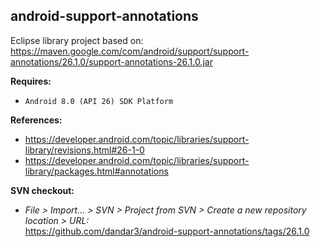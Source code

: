 ## android-support-annotations

Eclipse library project based on:<br/>
https://maven.google.com/com/android/support/support-annotations/26.1.0/support-annotations-26.1.0.jar

**Requires:**
- `Android 8.0 (API 26) SDK Platform`

**References:**
- https://developer.android.com/topic/libraries/support-library/revisions.html#26-1-0
- https://developer.android.com/topic/libraries/support-library/packages.html#annotations

**SVN checkout:**
- _File > Import... > SVN > Project from SVN > Create a new repository location > URL:_<br/>
  https://github.com/dandar3/android-support-annotations/tags/26.1.0

